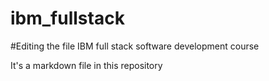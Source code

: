 # ibm_fullstack

#Editing the file 
IBM full stack software development course 

It's a markdown file in this repository 
